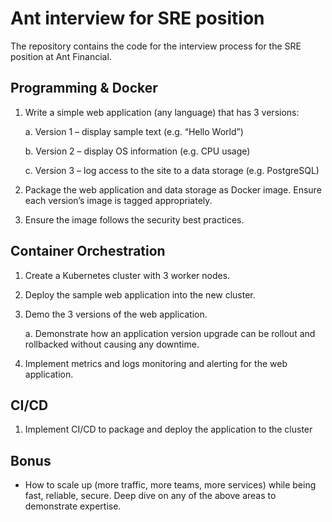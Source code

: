 # Ant interview for SRE position
The repository contains the code for the interview process for the SRE position at Ant Financial.

## Programming & Docker
1. Write a simple web application (any language) that has 3 versions:

    a. Version 1 – display sample text (e.g. “Hello World”)

	b. Version 2 – display OS information (e.g. CPU usage)

	c. Version 3 – log access to the site to a data storage (e.g. PostgreSQL)

2. Package the web application and data storage as Docker image. Ensure each version’s image is tagged appropriately.

3. Ensure the image follows the security best practices.

## Container Orchestration
1. Create a Kubernetes cluster with 3 worker nodes.

2. Deploy the sample web application into the new cluster.

3. Demo the 3 versions of the web application.

	a. Demonstrate how an application version upgrade can be rollout and rollbacked without causing any downtime.

4. Implement metrics and logs monitoring and alerting for the web application.

## CI/CD

 1. Implement CI/CD to package and deploy the application to the cluster

## Bonus

- How to scale up (more traffic, more teams, more services) while being fast, reliable, secure. Deep dive on any of the above areas to demonstrate expertise.